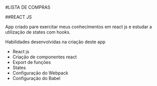 #LISTA DE COMPRAS

##REACT JS

App criado pare exercitar meus conhecimentos em react js e estudar a utilização de states com hooks.

Habilidades desenvolvidas na criação deste app

- React js
- Criação de componentes react
- Export de funções
- States
- Configuração do Webpack
- Configuração do Babel